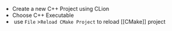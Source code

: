 - Create a new C++ Project using CLion
- Choose C++ Executable
-  use `File` >`Reload CMake Project` to reload [[CMake]] project